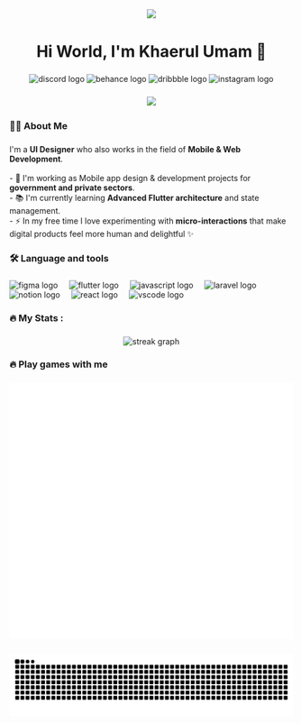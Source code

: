 <div align="center">
  <img height="150" src="https://media.giphy.com/media/M9gbBd9nbDrOTu1Mqx/giphy.gif"  />
</div>

###

<h1 align="center">Hi World, I'm Khaerul Umam 👋</h1>

###

<div align="center">
  <img src="https://img.shields.io/static/v1?message=Discord&logo=discord&label=&color=7289DA&logoColor=white&labelColor=&style=for-the-badge" height="25" alt="discord logo"  />
  <img src="https://img.shields.io/static/v1?message=Behance&logo=behance&label=&color=1769ff&logoColor=white&labelColor=&style=for-the-badge" height="25" alt="behance logo"  />
  <img src="https://img.shields.io/static/v1?message=Dribbble&logo=dribbble&label=&color=EA4C89&logoColor=white&labelColor=&style=for-the-badge" height="25" alt="dribbble logo"  />
  <img src="https://img.shields.io/static/v1?message=Instagram&logo=instagram&label=&color=E4405F&logoColor=white&labelColor=&style=for-the-badge" height="25" alt="instagram logo"  />
</div>

###

<div align="center">
  <img src="https://visitor-badge.laobi.icu/badge?page_id=akangumam.akangumam&"  />
</div>

###

<h3 align="left">👩‍💻  About Me</h3>

###

<p align="left">I'm a <strong>UI Designer</strong> who also works in the field of <strong>Mobile & Web Development</strong>.<br><br>- 🔭 I'm working as Mobile app design & development projects for <strong>government and private sectors</strong>.<br>- 📚 I'm currently learning <strong>Advanced Flutter architecture</strong> and state management.<br>- ⚡ In my free time I love experimenting with <strong>micro-interactions</strong> that make digital products feel more human and delightful ✨</p>

###

<h3 align="left">🛠 Language and tools</h3>

###

<div align="left">
  <img src="https://cdn.jsdelivr.net/gh/devicons/devicon/icons/figma/figma-original.svg" height="40" alt="figma logo"  />
  <img width="12" />
  <img src="https://cdn.jsdelivr.net/gh/devicons/devicon/icons/flutter/flutter-original.svg" height="40" alt="flutter logo"  />
  <img width="12" />
  <img src="https://cdn.jsdelivr.net/gh/devicons/devicon/icons/javascript/javascript-original.svg" height="40" alt="javascript logo"  />
  <img width="12" />
  <img src="https://cdn.jsdelivr.net/gh/devicons/devicon/icons/laravel/laravel-original.svg" height="40" alt="laravel logo"  />
  <img width="12" />
  <img src="https://cdn.jsdelivr.net/gh/devicons/devicon/icons/notion/notion-original.svg" height="40" alt="notion logo"  />
  <img width="12" />
  <img src="https://cdn.jsdelivr.net/gh/devicons/devicon/icons/react/react-original.svg" height="40" alt="react logo"  />
  <img width="12" />
  <img src="https://cdn.jsdelivr.net/gh/devicons/devicon/icons/vscode/vscode-original.svg" height="40" alt="vscode logo"  />
</div>

###

<h3 align="left">🔥   My Stats :</h3>

###

<div align="center">
  <img src="https://streak-stats.demolab.com?user=akangumam&locale=en&mode=daily&theme=dark&hide_border=false&border_radius=5&order=3" height="220" alt="streak graph"  />
</div>

###

<h3 align="left">🔥   Play games with me</h3>

###

<picture>
  <source media="(prefers-color-scheme: dark)" srcset="https://raw.githubusercontent.com/akangumam/akangumam/output/pacman-contribution-graph-dark.svg">
  <source media="(prefers-color-scheme: light)" srcset="https://raw.githubusercontent.com/akangumam/akangumam/output/pacman-contribution-graph.svg">
  <img alt="pacman contribution graph" src="https://raw.githubusercontent.com/akangumam/akangumam/output/pacman-contribution-graph.svg">
</picture>

###

<img src="https://raw.githubusercontent.com/akangumam/akangumam/output/snake.svg" alt="Snake animation" />

###
